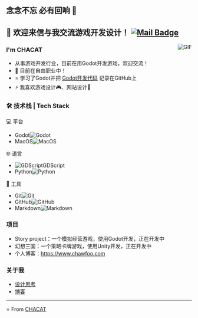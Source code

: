 ## 念念不忘 必有回响 👋
💬 欢迎来信与我交流游戏开发设计！
[![Mail Badge](https://img.shields.io/badge/-chawf56@outlook.com-c14438?style=flat&logo=Gmail&logoColor=white&link=mailto:chawf56@outlook.com)](mailto:chawf56@outlook.com)
---
<img align="right" alt="GIF" src="https://blog-1259751088.cos.ap-shanghai.myqcloud.com/uPic/sjeh.gif" />

### I'm CHACAT

- 从事游戏开发行业，目前在用Godot开发游戏，欢迎交流！
- 🌱 目前在自由职业中！
- ⭐ 学习了Godot并把 [Godot开发代码](https://github.com/Chacat68/fygame) 记录在GitHub上
- ⚡ 我喜欢游戏设计🎮、网站设计👋

### 🛠 技术栈 | Tech Stack

💻 平台 &#160; 
- Godot![Godot](https://blog-1259751088.cos.ap-shanghai.myqcloud.com/uPic/folder-godot.png)
- MacOS![MacOS](https://blog-1259751088.cos.ap-shanghai.myqcloud.com/uPic/macos-01.png)

🌐 语言 &#160; 
- ![GDScript](https://blog-1259751088.cos.ap-shanghai.myqcloud.com/uPic/code%20(2).png)GDScript
- Python![Python](https://blog-1259751088.cos.ap-shanghai.myqcloud.com/uPic/Python.png)

🔧 工具 &#160;
- Git![Git](https://blog-1259751088.cos.ap-shanghai.myqcloud.com/uPic/git.png)
- GitHub![GitHub](https://blog-1259751088.cos.ap-shanghai.myqcloud.com/uPic/githubb.png)
- Markdown![Markdown](https://blog-1259751088.cos.ap-shanghai.myqcloud.com/uPic/markdown-copy.png)

### 项目
- Story project：一个模拟经营游戏，使用Godot开发，正在开发中
- 幻想三国：一个策略卡牌游戏，使用Unity开发，正在开发中
- 个人博客：https://www.chawfoo.com


### 关于我
- [设计思考](https://www.chawfoo.com/category/%E8%AE%BE%E8%AE%A1%E6%80%9D%E8%80%83)
- [博客](https://www.chawfoo.com/about)

---

⭐️ From [CHACAT](https://github.com/Chacat68)

